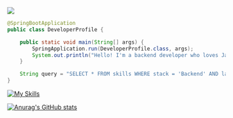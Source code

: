 <!-- ## Hi there 👋 

### ```Backend Developer``` -->

<a href="https://www.notion.so/BE-1f014ac077a180d49b91eeef06b3a374">
<img src="https://img.shields.io/badge/Portfolio-v1-black?style=for-the-badge">
</a>  


```java
@SpringBootApplication
public class DeveloperProfile {

    public static void main(String[] args) {
        SpringApplication.run(DeveloperProfile.class, args);
        System.out.println("Hello! I'm a backend developer who loves Java & Spring 🚀");
    }

    String query = "SELECT * FROM skills WHERE stack = 'Backend' AND language = 'Java' AND framework = 'Spring' AND db = 'MySQL';";
}

```






[![My Skills](https://skillicons.dev/icons?i=java,spring,nodejs,express,mysql,postgres,mongodb,redis,aws,gcp,docker,git&theme=light)](https://skillicons.dev)

[![Anurag's GitHub stats](https://github-readme-stats.vercel.app/api?username=yjhss)](https://github.com/anuraghazra/github-readme-stats)




<!--
**yjhss/yjhss** is a ✨ _special_ ✨ repository because its `README.md` (this file) appears on your GitHub profile.

Here are some ideas to get you started:

- 🔭 I’m currently working on ...
- 🌱 I’m currently learning ...
- 👯 I’m looking to collaborate on ...
- 🤔 I’m looking for help with ...
- 💬 Ask me about ...
- 📫 How to reach me: ...
- 😄 Pronouns: ...
- ⚡ Fun fact: ...
-->

